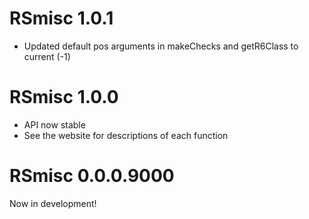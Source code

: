 # RSmisc 1.0.1

- Updated default pos arguments in makeChecks and getR6Class to current (-1)

# RSmisc 1.0.0

- API now stable
- See the website for descriptions of each function

# RSmisc 0.0.0.9000

Now in development!
